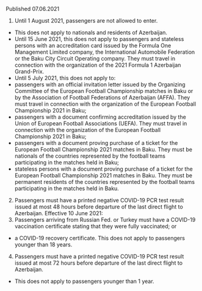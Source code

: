Published 07.06.2021 
1. Until 1 August 2021, passengers are not allowed to enter.
- This does not apply to nationals and residents of Azerbaijan.
- Until 15 June 2021, this does not apply to passengers and stateless persons with an accreditation card issued by the Formula One Management Limited company, the International Automobile Federation or the Baku City Circuit Operating company. They must travel in connection with the organization of the 2021 Formula 1 Azerbaijan Grand-Prix. 
- Until 5 July 2021, this does not apply to:
- passengers with an official invitation letter issued by the Organizing Committee of the European Football Championship matches in Baku or by the Association of Football Federations of Azerbaijan (AFFA). They must travel in connection with the organization of the European Football Championship 2021 in Baku;
- passengers with a document confirming accreditation issued by the Union of European Football Associations (UEFA). They must travel in connection with the organization of the European Football Championship 2021 in Baku;
- passengers with a document proving purchase of a ticket for the European Football Championship 2021 matches in Baku. They must be nationals of the countries represented by the football teams participating in the matches held in Baku;
- stateless persons with a document proving purchase of a ticket for the European Football Championship 2021 matches in Baku. They must be permanent residents of the countries represented by the football teams participating in the matches held in Baku. 
2. Passengers must have a printed negative COVID-19 PCR test result issued at most 48 hours before departure of the last direct flight to Azerbaijan.
Effective 10 June 2021:
3. Passengers arriving from Russian Fed. or Turkey must have a COVID-19 vaccination certificate stating that they were fully vaccinated; or
- a COVID-19 recovery certificate.
This does not apply to passengers younger than 18 years.
4. Passengers must have a printed negative COVID-19 PCR test result issued at most 72 hours before departure of the last direct flight to Azerbaijan.
- This does not apply to passengers younger than 1 year.

